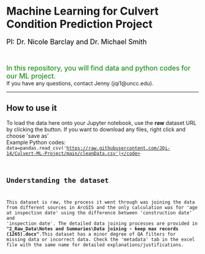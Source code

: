 # Machine Learning for Culvert Condition Prediction Project
<font color=black size='4'>PI: Dr. Nicole Barclay and Dr. Michael Smith</font><br/>
<br/>

<br/>
<font color=green size='4'>In this repository, you will find data and python codes for our ML project.</font><br/>
If you have any questions, contact Jenny (jqi1@uncc.edu).


***

## How to use it
To load the data here onto your Jupyter notebook, use the **raw** dataset URL by clicking the button. 
If you want to download any files, right click and choose 'save as'<br/>
Example Python codes:<br/>
<code>data=pandas.read_csv('https://raw.githubusercontent.com/JQi-14/Culvert-ML-Project/main/cleanData.csv')</code><br/>


## Understanding the dataset
This dataset is raw, the process it went through was joining the data from different sources in ArcGIS and the only calculation was for 'age at inspection date' using the difference between 'construction date' and 'inspection date'. The detailed data joining processes are provided in **"2_Raw_Data\Notes and Summaries\Data joining - keep max records (1265).docx"**.This dataset has a minor degree of QA filters for missing data or incorrect data. Check the 'metadata' tab in the excel file with the same name for detailed explanations/justifications. <br/>

